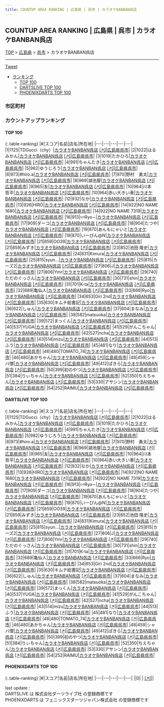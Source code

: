 ```yaml
---
title: COUNTUP AREA RANKING | 広島県 | 呉市 | カラオケBANBAN呉店
---
```

## COUNTUP AREA RANKING | 広島県 | 呉市 | カラオケBANBAN呉店

[TOP](/darts/rank/) > [広島県](/darts/rank/広島県/) > [呉市](/darts/rank/広島県/呉市/) > カラオケBANBAN呉店

___

<a href="https://twitter.com/share?ref_src=twsrc%5Etfw" data-text="COUNTUP AREA RANKING | 広島県呉市カラオケBANBAN呉店" class="twitter-share-button" data-hashtags="DARTSLIVE,PHOENIXDARTS,darts,ダーツ" data-show-count="false">Tweet</a>

* [ランキング](#カウントアップランキング)
    * [TOP 100](#top-100)
    * [DARTSLIVE TOP 100](#dartslive-top-100)
    * [PHOENIXDARTS TOP 100](#phoenixdarts-top-100)

### 市区町村

<ul>

</ul>

### カウントアップランキング

#### TOP 100



{:.table-ranking}
|#|スコア|名前|店名|所在地|
|---|---|---|---|---|
|1|1125|<span class="rank-name-dl">TDGucci（chy）</span>|<a href="/darts/rank/shops/6cd0454e74a01c0a0d9b047a20a7ba1e.html">カラオケBANBAN呉店</a> <a href="https://search.dartslive.com/jp/shop/6cd0454e74a01c0a0d9b047a20a7ba1e">[↗]</a>|<a href="/darts/rank/広島県/呉市">広島県呉市</a>|
|2|1022|<span class="rank-name-dl">はるみかん</span>|<a href="/darts/rank/shops/6cd0454e74a01c0a0d9b047a20a7ba1e.html">カラオケBANBAN呉店</a> <a href="https://search.dartslive.com/jp/shop/6cd0454e74a01c0a0d9b047a20a7ba1e">[↗]</a>|<a href="/darts/rank/広島県/呉市">広島県呉市</a>|
|3|1019|<span class="rank-name-dl">たかひろ</span>|<a href="/darts/rank/shops/6cd0454e74a01c0a0d9b047a20a7ba1e.html">カラオケBANBAN呉店</a> <a href="https://search.dartslive.com/jp/shop/6cd0454e74a01c0a0d9b047a20a7ba1e">[↗]</a>|<a href="/darts/rank/広島県/呉市">広島県呉市</a>|
|4|991|<span class="rank-name-dl">ちゃんたき</span>|<a href="/darts/rank/shops/6cd0454e74a01c0a0d9b047a20a7ba1e.html">カラオケBANBAN呉店</a> <a href="https://search.dartslive.com/jp/shop/6cd0454e74a01c0a0d9b047a20a7ba1e">[↗]</a>|<a href="/darts/rank/広島県/呉市">広島県呉市</a>|
|5|982|<span class="rank-name-dl">ゆうじろう</span>|<a href="/darts/rank/shops/6cd0454e74a01c0a0d9b047a20a7ba1e.html">カラオケBANBAN呉店</a> <a href="https://search.dartslive.com/jp/shop/6cd0454e74a01c0a0d9b047a20a7ba1e">[↗]</a>|<a href="/darts/rank/広島県/呉市">広島県呉市</a>|
|6|973|<span class="rank-name-dl">#hiro.a</span>|<a href="/darts/rank/shops/6cd0454e74a01c0a0d9b047a20a7ba1e.html">カラオケBANBAN呉店</a> <a href="https://search.dartslive.com/jp/shop/6cd0454e74a01c0a0d9b047a20a7ba1e">[↗]</a>|<a href="/darts/rank/広島県/呉市">広島県呉市</a>|
|7|970|<span class="rank-name-dl">野村　勇太</span>|<a href="/darts/rank/shops/6cd0454e74a01c0a0d9b047a20a7ba1e.html">カラオケBANBAN呉店</a> <a href="https://search.dartslive.com/jp/shop/6cd0454e74a01c0a0d9b047a20a7ba1e">[↗]</a>|<a href="/darts/rank/広島県/呉市">広島県呉市</a>|
|8|969|<span class="rank-name-dl">湖池屋</span>|<a href="/darts/rank/shops/6cd0454e74a01c0a0d9b047a20a7ba1e.html">カラオケBANBAN呉店</a> <a href="https://search.dartslive.com/jp/shop/6cd0454e74a01c0a0d9b047a20a7ba1e">[↗]</a>|<a href="/darts/rank/広島県/呉市">広島県呉市</a>|
|9|965|<span class="rank-name-dl">友</span>|<a href="/darts/rank/shops/6cd0454e74a01c0a0d9b047a20a7ba1e.html">カラオケBANBAN呉店</a> <a href="https://search.dartslive.com/jp/shop/6cd0454e74a01c0a0d9b047a20a7ba1e">[↗]</a>|<a href="/darts/rank/広島県/呉市">広島県呉市</a>|
|10|964|<span class="rank-name-dl">川本　哲平</span>|<a href="/darts/rank/shops/6cd0454e74a01c0a0d9b047a20a7ba1e.html">カラオケBANBAN呉店</a> <a href="https://search.dartslive.com/jp/shop/6cd0454e74a01c0a0d9b047a20a7ba1e">[↗]</a>|<a href="/darts/rank/広島県/呉市">広島県呉市</a>|
|10|964|<span class="rank-name-dl">赤い大きい車</span>|<a href="/darts/rank/shops/6cd0454e74a01c0a0d9b047a20a7ba1e.html">カラオケBANBAN呉店</a> <a href="https://search.dartslive.com/jp/shop/6cd0454e74a01c0a0d9b047a20a7ba1e">[↗]</a>|<a href="/darts/rank/広島県/呉市">広島県呉市</a>|
|12|932|<span class="rank-name-dl">なか</span>|<a href="/darts/rank/shops/6cd0454e74a01c0a0d9b047a20a7ba1e.html">カラオケBANBAN呉店</a> <a href="https://search.dartslive.com/jp/shop/6cd0454e74a01c0a0d9b047a20a7ba1e">[↗]</a>|<a href="/darts/rank/広島県/呉市">広島県呉市</a>|
|13|926|<span class="rank-name-dl">HIRO</span>|<a href="/darts/rank/shops/6cd0454e74a01c0a0d9b047a20a7ba1e.html">カラオケBANBAN呉店</a> <a href="https://search.dartslive.com/jp/shop/6cd0454e74a01c0a0d9b047a20a7ba1e">[↗]</a>|<a href="/darts/rank/広島県/呉市">広島県呉市</a>|
|14|922|<span class="rank-name-dl">NO NAME 1680</span>|<a href="/darts/rank/shops/6cd0454e74a01c0a0d9b047a20a7ba1e.html">カラオケBANBAN呉店</a> <a href="https://search.dartslive.com/jp/shop/6cd0454e74a01c0a0d9b047a20a7ba1e">[↗]</a>|<a href="/darts/rank/広島県/呉市">広島県呉市</a>|
|14|922|<span class="rank-name-dl">NO NAME 7319</span>|<a href="/darts/rank/shops/6cd0454e74a01c0a0d9b047a20a7ba1e.html">カラオケBANBAN呉店</a> <a href="https://search.dartslive.com/jp/shop/6cd0454e74a01c0a0d9b047a20a7ba1e">[↗]</a>|<a href="/darts/rank/広島県/呉市">広島県呉市</a>|
|16|913|<span class="rank-name-dl">∽Яyo∽</span>|<a href="/darts/rank/shops/6cd0454e74a01c0a0d9b047a20a7ba1e.html">カラオケBANBAN呉店</a> <a href="https://search.dartslive.com/jp/shop/6cd0454e74a01c0a0d9b047a20a7ba1e">[↗]</a>|<a href="/darts/rank/広島県/呉市">広島県呉市</a>|
|17|909|<span class="rank-name-dl">ダーコ</span>|<a href="/darts/rank/shops/6cd0454e74a01c0a0d9b047a20a7ba1e.html">カラオケBANBAN呉店</a> <a href="https://search.dartslive.com/jp/shop/6cd0454e74a01c0a0d9b047a20a7ba1e">[↗]</a>|<a href="/darts/rank/広島県/呉市">広島県呉市</a>|
|18|904|<span class="rank-name-dl">たつや</span>|<a href="/darts/rank/shops/6cd0454e74a01c0a0d9b047a20a7ba1e.html">カラオケBANBAN呉店</a> <a href="https://search.dartslive.com/jp/shop/6cd0454e74a01c0a0d9b047a20a7ba1e">[↗]</a>|<a href="/darts/rank/広島県/呉市">広島県呉市</a>|
|19|870|<span class="rank-name-dl">あんもにゃいと</span>|<a href="/darts/rank/shops/6cd0454e74a01c0a0d9b047a20a7ba1e.html">カラオケBANBAN呉店</a> <a href="https://search.dartslive.com/jp/shop/6cd0454e74a01c0a0d9b047a20a7ba1e">[↗]</a>|<a href="/darts/rank/広島県/呉市">広島県呉市</a>|
|19|870|<span class="rank-name-dl">いーぴん@N</span>|<a href="/darts/rank/shops/6cd0454e74a01c0a0d9b047a20a7ba1e.html">カラオケBANBAN呉店</a> <a href="https://search.dartslive.com/jp/shop/6cd0454e74a01c0a0d9b047a20a7ba1e">[↗]</a>|<a href="/darts/rank/広島県/呉市">広島県呉市</a>|
|21|859|<span class="rank-name-dl">OO39</span>|<a href="/darts/rank/shops/6cd0454e74a01c0a0d9b047a20a7ba1e.html">カラオケBANBAN呉店</a> <a href="https://search.dartslive.com/jp/shop/6cd0454e74a01c0a0d9b047a20a7ba1e">[↗]</a>|<a href="/darts/rank/広島県/呉市">広島県呉市</a>|
|21|859|<span class="rank-name-dl">みずき</span>|<a href="/darts/rank/shops/6cd0454e74a01c0a0d9b047a20a7ba1e.html">カラオケBANBAN呉店</a> <a href="https://search.dartslive.com/jp/shop/6cd0454e74a01c0a0d9b047a20a7ba1e">[↗]</a>|<a href="/darts/rank/広島県/呉市">広島県呉市</a>|
|23|852|<span class="rank-name-dl">池田 隆史</span>|<a href="/darts/rank/shops/6cd0454e74a01c0a0d9b047a20a7ba1e.html">カラオケBANBAN呉店</a> <a href="https://search.dartslive.com/jp/shop/6cd0454e74a01c0a0d9b047a20a7ba1e">[↗]</a>|<a href="/darts/rank/広島県/呉市">広島県呉市</a>|
|24|831|<span class="rank-name-dl">Kimura</span>|<a href="/darts/rank/shops/6cd0454e74a01c0a0d9b047a20a7ba1e.html">カラオケBANBAN呉店</a> <a href="https://search.dartslive.com/jp/shop/6cd0454e74a01c0a0d9b047a20a7ba1e">[↗]</a>|<a href="/darts/rank/広島県/呉市">広島県呉市</a>|
|25|815|<span class="rank-name-dl">syun...</span>|<a href="/darts/rank/shops/6cd0454e74a01c0a0d9b047a20a7ba1e.html">カラオケBANBAN呉店</a> <a href="https://search.dartslive.com/jp/shop/6cd0454e74a01c0a0d9b047a20a7ba1e">[↗]</a>|<a href="/darts/rank/広島県/呉市">広島県呉市</a>|
|25|815|<span class="rank-name-dl">カーズ2</span>|<a href="/darts/rank/shops/6cd0454e74a01c0a0d9b047a20a7ba1e.html">カラオケBANBAN呉店</a> <a href="https://search.dartslive.com/jp/shop/6cd0454e74a01c0a0d9b047a20a7ba1e">[↗]</a>|<a href="/darts/rank/広島県/呉市">広島県呉市</a>|
|27|806|<span class="rank-name-dl">J</span>|<a href="/darts/rank/shops/6cd0454e74a01c0a0d9b047a20a7ba1e.html">カラオケBANBAN呉店</a> <a href="https://search.dartslive.com/jp/shop/6cd0454e74a01c0a0d9b047a20a7ba1e">[↗]</a>|<a href="/darts/rank/広島県/呉市">広島県呉市</a>|
|27|806|<span class="rank-name-dl">Ymr</span>|<a href="/darts/rank/shops/6cd0454e74a01c0a0d9b047a20a7ba1e.html">カラオケBANBAN呉店</a> <a href="https://search.dartslive.com/jp/shop/6cd0454e74a01c0a0d9b047a20a7ba1e">[↗]</a>|<a href="/darts/rank/広島県/呉市">広島県呉市</a>|
|29|740|<span class="rank-name-dl">ただのぐっさん</span>|<a href="/darts/rank/shops/6cd0454e74a01c0a0d9b047a20a7ba1e.html">カラオケBANBAN呉店</a> <a href="https://search.dartslive.com/jp/shop/6cd0454e74a01c0a0d9b047a20a7ba1e">[↗]</a>|<a href="/darts/rank/広島県/呉市">広島県呉市</a>|
|30|731|<span class="rank-name-dl">shin</span>|<a href="/darts/rank/shops/6cd0454e74a01c0a0d9b047a20a7ba1e.html">カラオケBANBAN呉店</a> <a href="https://search.dartslive.com/jp/shop/6cd0454e74a01c0a0d9b047a20a7ba1e">[↗]</a>|<a href="/darts/rank/広島県/呉市">広島県呉市</a>|
|31|701|<span class="rank-name-dl">K-ta</span>|<a href="/darts/rank/shops/6cd0454e74a01c0a0d9b047a20a7ba1e.html">カラオケBANBAN呉店</a> <a href="https://search.dartslive.com/jp/shop/6cd0454e74a01c0a0d9b047a20a7ba1e">[↗]</a>|<a href="/darts/rank/広島県/呉市">広島県呉市</a>|
|32|689|<span class="rank-name-dl">亀仙人</span>|<a href="/darts/rank/shops/6cd0454e74a01c0a0d9b047a20a7ba1e.html">カラオケBANBAN呉店</a> <a href="https://search.dartslive.com/jp/shop/6cd0454e74a01c0a0d9b047a20a7ba1e">[↗]</a>|<a href="/darts/rank/広島県/呉市">広島県呉市</a>|
|33|666|<span class="rank-name-dl">Ryo</span>|<a href="/darts/rank/shops/6cd0454e74a01c0a0d9b047a20a7ba1e.html">カラオケBANBAN呉店</a> <a href="https://search.dartslive.com/jp/shop/6cd0454e74a01c0a0d9b047a20a7ba1e">[↗]</a>|<a href="/darts/rank/広島県/呉市">広島県呉市</a>|
|34|653|<span class="rank-name-dl">Giri 2nd</span>|<a href="/darts/rank/shops/6cd0454e74a01c0a0d9b047a20a7ba1e.html">カラオケBANBAN呉店</a> <a href="https://search.dartslive.com/jp/shop/6cd0454e74a01c0a0d9b047a20a7ba1e">[↗]</a>|<a href="/darts/rank/広島県/呉市">広島県呉市</a>|
|35|630|<span class="rank-name-dl">キムチ総書記</span>|<a href="/darts/rank/shops/6cd0454e74a01c0a0d9b047a20a7ba1e.html">カラオケBANBAN呉店</a> <a href="https://search.dartslive.com/jp/shop/6cd0454e74a01c0a0d9b047a20a7ba1e">[↗]</a>|<a href="/darts/rank/広島県/呉市">広島県呉市</a>|
|36|622|<span class="rank-name-dl">しゅん</span>|<a href="/darts/rank/shops/6cd0454e74a01c0a0d9b047a20a7ba1e.html">カラオケBANBAN呉店</a> <a href="https://search.dartslive.com/jp/shop/6cd0454e74a01c0a0d9b047a20a7ba1e">[↗]</a>|<a href="/darts/rank/広島県/呉市">広島県呉市</a>|
|37|604|<span class="rank-name-dl">まなみ</span>|<a href="/darts/rank/shops/6cd0454e74a01c0a0d9b047a20a7ba1e.html">カラオケBANBAN呉店</a> <a href="https://search.dartslive.com/jp/shop/6cd0454e74a01c0a0d9b047a20a7ba1e">[↗]</a>|<a href="/darts/rank/広島県/呉市">広島県呉市</a>|
|38|582|<span class="rank-name-dl">matsuoka</span>|<a href="/darts/rank/shops/6cd0454e74a01c0a0d9b047a20a7ba1e.html">カラオケBANBAN呉店</a> <a href="https://search.dartslive.com/jp/shop/6cd0454e74a01c0a0d9b047a20a7ba1e">[↗]</a>|<a href="/darts/rank/広島県/呉市">広島県呉市</a>|
|39|572|<span class="rank-name-dl">まっくん</span>|<a href="/darts/rank/shops/6cd0454e74a01c0a0d9b047a20a7ba1e.html">カラオケBANBAN呉店</a> <a href="https://search.dartslive.com/jp/shop/6cd0454e74a01c0a0d9b047a20a7ba1e">[↗]</a>|<a href="/darts/rank/広島県/呉市">広島県呉市</a>|
|40|537|<span class="rank-name-dl">YUGA</span>|<a href="/darts/rank/shops/6cd0454e74a01c0a0d9b047a20a7ba1e.html">カラオケBANBAN呉店</a> <a href="https://search.dartslive.com/jp/shop/6cd0454e74a01c0a0d9b047a20a7ba1e">[↗]</a>|<a href="/darts/rank/広島県/呉市">広島県呉市</a>|
|41|529|<span class="rank-name-dl">がんこちゃん</span>|<a href="/darts/rank/shops/6cd0454e74a01c0a0d9b047a20a7ba1e.html">カラオケBANBAN呉店</a> <a href="https://search.dartslive.com/jp/shop/6cd0454e74a01c0a0d9b047a20a7ba1e">[↗]</a>|<a href="/darts/rank/広島県/呉市">広島県呉市</a>|
|42|527|<span class="rank-name-dl">ncha</span>|<a href="/darts/rank/shops/6cd0454e74a01c0a0d9b047a20a7ba1e.html">カラオケBANBAN呉店</a> <a href="https://search.dartslive.com/jp/shop/6cd0454e74a01c0a0d9b047a20a7ba1e">[↗]</a>|<a href="/darts/rank/広島県/呉市">広島県呉市</a>|
|43|514|<span class="rank-name-dl">mizu</span>|<a href="/darts/rank/shops/6cd0454e74a01c0a0d9b047a20a7ba1e.html">カラオケBANBAN呉店</a> <a href="https://search.dartslive.com/jp/shop/6cd0454e74a01c0a0d9b047a20a7ba1e">[↗]</a>|<a href="/darts/rank/広島県/呉市">広島県呉市</a>|
|44|513|<span class="rank-name-dl">ふう</span>|<a href="/darts/rank/shops/6cd0454e74a01c0a0d9b047a20a7ba1e.html">カラオケBANBAN呉店</a> <a href="https://search.dartslive.com/jp/shop/6cd0454e74a01c0a0d9b047a20a7ba1e">[↗]</a>|<a href="/darts/rank/広島県/呉市">広島県呉市</a>|
|45|481|<span class="rank-name-dl">なり</span>|<a href="/darts/rank/shops/6cd0454e74a01c0a0d9b047a20a7ba1e.html">カラオケBANBAN呉店</a> <a href="https://search.dartslive.com/jp/shop/6cd0454e74a01c0a0d9b047a20a7ba1e">[↗]</a>|<a href="/darts/rank/広島県/呉市">広島県呉市</a>|
|46|480|<span class="rank-name-dl">TOMATO_74</span>|<a href="/darts/rank/shops/6cd0454e74a01c0a0d9b047a20a7ba1e.html">カラオケBANBAN呉店</a> <a href="https://search.dartslive.com/jp/shop/6cd0454e74a01c0a0d9b047a20a7ba1e">[↗]</a>|<a href="/darts/rank/広島県/呉市">広島県呉市</a>|
|46|480|<span class="rank-name-dl">あかちゃん</span>|<a href="/darts/rank/shops/6cd0454e74a01c0a0d9b047a20a7ba1e.html">カラオケBANBAN呉店</a> <a href="https://search.dartslive.com/jp/shop/6cd0454e74a01c0a0d9b047a20a7ba1e">[↗]</a>|<a href="/darts/rank/広島県/呉市">広島県呉市</a>|
|48|459|<span class="rank-name-dl">シャバ僧</span>|<a href="/darts/rank/shops/6cd0454e74a01c0a0d9b047a20a7ba1e.html">カラオケBANBAN呉店</a> <a href="https://search.dartslive.com/jp/shop/6cd0454e74a01c0a0d9b047a20a7ba1e">[↗]</a>|<a href="/darts/rank/広島県/呉市">広島県呉市</a>|
|49|412|<span class="rank-name-dl">ぱきら</span>|<a href="/darts/rank/shops/6cd0454e74a01c0a0d9b047a20a7ba1e.html">カラオケBANBAN呉店</a> <a href="https://search.dartslive.com/jp/shop/6cd0454e74a01c0a0d9b047a20a7ba1e">[↗]</a>|<a href="/darts/rank/広島県/呉市">広島県呉市</a>|
|50|399|<span class="rank-name-dl">初のやつ</span>|<a href="/darts/rank/shops/6cd0454e74a01c0a0d9b047a20a7ba1e.html">カラオケBANBAN呉店</a> <a href="https://search.dartslive.com/jp/shop/6cd0454e74a01c0a0d9b047a20a7ba1e">[↗]</a>|<a href="/darts/rank/広島県/呉市">広島県呉市</a>|
|51|384|<span class="rank-name-dl">りぃちゃん</span>|<a href="/darts/rank/shops/6cd0454e74a01c0a0d9b047a20a7ba1e.html">カラオケBANBAN呉店</a> <a href="https://search.dartslive.com/jp/shop/6cd0454e74a01c0a0d9b047a20a7ba1e">[↗]</a>|<a href="/darts/rank/広島県/呉市">広島県呉市</a>|
|52|350|<span class="rank-name-dl">ちえちゃん</span>|<a href="/darts/rank/shops/6cd0454e74a01c0a0d9b047a20a7ba1e.html">カラオケBANBAN呉店</a> <a href="https://search.dartslive.com/jp/shop/6cd0454e74a01c0a0d9b047a20a7ba1e">[↗]</a>|<a href="/darts/rank/広島県/呉市">広島県呉市</a>|
|53|330|<span class="rank-name-dl">アサシン</span>|<a href="/darts/rank/shops/6cd0454e74a01c0a0d9b047a20a7ba1e.html">カラオケBANBAN呉店</a> <a href="https://search.dartslive.com/jp/shop/6cd0454e74a01c0a0d9b047a20a7ba1e">[↗]</a>|<a href="/darts/rank/広島県/呉市">広島県呉市</a>|
|54|252|<span class="rank-name-dl">RAIMU</span>|<a href="/darts/rank/shops/6cd0454e74a01c0a0d9b047a20a7ba1e.html">カラオケBANBAN呉店</a> <a href="https://search.dartslive.com/jp/shop/6cd0454e74a01c0a0d9b047a20a7ba1e">[↗]</a>|<a href="/darts/rank/広島県/呉市">広島県呉市</a>|


#### DARTSLIVE TOP 100



{:.table-ranking}
|#|スコア|名前|店名|所在地|
|---|---|---|---|---|
|1|1125|<span class="rank-name-dl">TDGucci（chy）</span>|<a href="/darts/rank/shops/6cd0454e74a01c0a0d9b047a20a7ba1e.html">カラオケBANBAN呉店</a> <a href="https://search.dartslive.com/jp/shop/6cd0454e74a01c0a0d9b047a20a7ba1e">[↗]</a>|<a href="/darts/rank/広島県/呉市">広島県呉市</a>|
|2|1022|<span class="rank-name-dl">はるみかん</span>|<a href="/darts/rank/shops/6cd0454e74a01c0a0d9b047a20a7ba1e.html">カラオケBANBAN呉店</a> <a href="https://search.dartslive.com/jp/shop/6cd0454e74a01c0a0d9b047a20a7ba1e">[↗]</a>|<a href="/darts/rank/広島県/呉市">広島県呉市</a>|
|3|1019|<span class="rank-name-dl">たかひろ</span>|<a href="/darts/rank/shops/6cd0454e74a01c0a0d9b047a20a7ba1e.html">カラオケBANBAN呉店</a> <a href="https://search.dartslive.com/jp/shop/6cd0454e74a01c0a0d9b047a20a7ba1e">[↗]</a>|<a href="/darts/rank/広島県/呉市">広島県呉市</a>|
|4|991|<span class="rank-name-dl">ちゃんたき</span>|<a href="/darts/rank/shops/6cd0454e74a01c0a0d9b047a20a7ba1e.html">カラオケBANBAN呉店</a> <a href="https://search.dartslive.com/jp/shop/6cd0454e74a01c0a0d9b047a20a7ba1e">[↗]</a>|<a href="/darts/rank/広島県/呉市">広島県呉市</a>|
|5|982|<span class="rank-name-dl">ゆうじろう</span>|<a href="/darts/rank/shops/6cd0454e74a01c0a0d9b047a20a7ba1e.html">カラオケBANBAN呉店</a> <a href="https://search.dartslive.com/jp/shop/6cd0454e74a01c0a0d9b047a20a7ba1e">[↗]</a>|<a href="/darts/rank/広島県/呉市">広島県呉市</a>|
|6|973|<span class="rank-name-dl">#hiro.a</span>|<a href="/darts/rank/shops/6cd0454e74a01c0a0d9b047a20a7ba1e.html">カラオケBANBAN呉店</a> <a href="https://search.dartslive.com/jp/shop/6cd0454e74a01c0a0d9b047a20a7ba1e">[↗]</a>|<a href="/darts/rank/広島県/呉市">広島県呉市</a>|
|7|970|<span class="rank-name-dl">野村　勇太</span>|<a href="/darts/rank/shops/6cd0454e74a01c0a0d9b047a20a7ba1e.html">カラオケBANBAN呉店</a> <a href="https://search.dartslive.com/jp/shop/6cd0454e74a01c0a0d9b047a20a7ba1e">[↗]</a>|<a href="/darts/rank/広島県/呉市">広島県呉市</a>|
|8|969|<span class="rank-name-dl">湖池屋</span>|<a href="/darts/rank/shops/6cd0454e74a01c0a0d9b047a20a7ba1e.html">カラオケBANBAN呉店</a> <a href="https://search.dartslive.com/jp/shop/6cd0454e74a01c0a0d9b047a20a7ba1e">[↗]</a>|<a href="/darts/rank/広島県/呉市">広島県呉市</a>|
|9|965|<span class="rank-name-dl">友</span>|<a href="/darts/rank/shops/6cd0454e74a01c0a0d9b047a20a7ba1e.html">カラオケBANBAN呉店</a> <a href="https://search.dartslive.com/jp/shop/6cd0454e74a01c0a0d9b047a20a7ba1e">[↗]</a>|<a href="/darts/rank/広島県/呉市">広島県呉市</a>|
|10|964|<span class="rank-name-dl">川本　哲平</span>|<a href="/darts/rank/shops/6cd0454e74a01c0a0d9b047a20a7ba1e.html">カラオケBANBAN呉店</a> <a href="https://search.dartslive.com/jp/shop/6cd0454e74a01c0a0d9b047a20a7ba1e">[↗]</a>|<a href="/darts/rank/広島県/呉市">広島県呉市</a>|
|10|964|<span class="rank-name-dl">赤い大きい車</span>|<a href="/darts/rank/shops/6cd0454e74a01c0a0d9b047a20a7ba1e.html">カラオケBANBAN呉店</a> <a href="https://search.dartslive.com/jp/shop/6cd0454e74a01c0a0d9b047a20a7ba1e">[↗]</a>|<a href="/darts/rank/広島県/呉市">広島県呉市</a>|
|12|932|<span class="rank-name-dl">なか</span>|<a href="/darts/rank/shops/6cd0454e74a01c0a0d9b047a20a7ba1e.html">カラオケBANBAN呉店</a> <a href="https://search.dartslive.com/jp/shop/6cd0454e74a01c0a0d9b047a20a7ba1e">[↗]</a>|<a href="/darts/rank/広島県/呉市">広島県呉市</a>|
|13|926|<span class="rank-name-dl">HIRO</span>|<a href="/darts/rank/shops/6cd0454e74a01c0a0d9b047a20a7ba1e.html">カラオケBANBAN呉店</a> <a href="https://search.dartslive.com/jp/shop/6cd0454e74a01c0a0d9b047a20a7ba1e">[↗]</a>|<a href="/darts/rank/広島県/呉市">広島県呉市</a>|
|14|922|<span class="rank-name-dl">NO NAME 1680</span>|<a href="/darts/rank/shops/6cd0454e74a01c0a0d9b047a20a7ba1e.html">カラオケBANBAN呉店</a> <a href="https://search.dartslive.com/jp/shop/6cd0454e74a01c0a0d9b047a20a7ba1e">[↗]</a>|<a href="/darts/rank/広島県/呉市">広島県呉市</a>|
|14|922|<span class="rank-name-dl">NO NAME 7319</span>|<a href="/darts/rank/shops/6cd0454e74a01c0a0d9b047a20a7ba1e.html">カラオケBANBAN呉店</a> <a href="https://search.dartslive.com/jp/shop/6cd0454e74a01c0a0d9b047a20a7ba1e">[↗]</a>|<a href="/darts/rank/広島県/呉市">広島県呉市</a>|
|16|913|<span class="rank-name-dl">∽Яyo∽</span>|<a href="/darts/rank/shops/6cd0454e74a01c0a0d9b047a20a7ba1e.html">カラオケBANBAN呉店</a> <a href="https://search.dartslive.com/jp/shop/6cd0454e74a01c0a0d9b047a20a7ba1e">[↗]</a>|<a href="/darts/rank/広島県/呉市">広島県呉市</a>|
|17|909|<span class="rank-name-dl">ダーコ</span>|<a href="/darts/rank/shops/6cd0454e74a01c0a0d9b047a20a7ba1e.html">カラオケBANBAN呉店</a> <a href="https://search.dartslive.com/jp/shop/6cd0454e74a01c0a0d9b047a20a7ba1e">[↗]</a>|<a href="/darts/rank/広島県/呉市">広島県呉市</a>|
|18|904|<span class="rank-name-dl">たつや</span>|<a href="/darts/rank/shops/6cd0454e74a01c0a0d9b047a20a7ba1e.html">カラオケBANBAN呉店</a> <a href="https://search.dartslive.com/jp/shop/6cd0454e74a01c0a0d9b047a20a7ba1e">[↗]</a>|<a href="/darts/rank/広島県/呉市">広島県呉市</a>|
|19|870|<span class="rank-name-dl">あんもにゃいと</span>|<a href="/darts/rank/shops/6cd0454e74a01c0a0d9b047a20a7ba1e.html">カラオケBANBAN呉店</a> <a href="https://search.dartslive.com/jp/shop/6cd0454e74a01c0a0d9b047a20a7ba1e">[↗]</a>|<a href="/darts/rank/広島県/呉市">広島県呉市</a>|
|19|870|<span class="rank-name-dl">いーぴん@N</span>|<a href="/darts/rank/shops/6cd0454e74a01c0a0d9b047a20a7ba1e.html">カラオケBANBAN呉店</a> <a href="https://search.dartslive.com/jp/shop/6cd0454e74a01c0a0d9b047a20a7ba1e">[↗]</a>|<a href="/darts/rank/広島県/呉市">広島県呉市</a>|
|21|859|<span class="rank-name-dl">OO39</span>|<a href="/darts/rank/shops/6cd0454e74a01c0a0d9b047a20a7ba1e.html">カラオケBANBAN呉店</a> <a href="https://search.dartslive.com/jp/shop/6cd0454e74a01c0a0d9b047a20a7ba1e">[↗]</a>|<a href="/darts/rank/広島県/呉市">広島県呉市</a>|
|21|859|<span class="rank-name-dl">みずき</span>|<a href="/darts/rank/shops/6cd0454e74a01c0a0d9b047a20a7ba1e.html">カラオケBANBAN呉店</a> <a href="https://search.dartslive.com/jp/shop/6cd0454e74a01c0a0d9b047a20a7ba1e">[↗]</a>|<a href="/darts/rank/広島県/呉市">広島県呉市</a>|
|23|852|<span class="rank-name-dl">池田 隆史</span>|<a href="/darts/rank/shops/6cd0454e74a01c0a0d9b047a20a7ba1e.html">カラオケBANBAN呉店</a> <a href="https://search.dartslive.com/jp/shop/6cd0454e74a01c0a0d9b047a20a7ba1e">[↗]</a>|<a href="/darts/rank/広島県/呉市">広島県呉市</a>|
|24|831|<span class="rank-name-dl">Kimura</span>|<a href="/darts/rank/shops/6cd0454e74a01c0a0d9b047a20a7ba1e.html">カラオケBANBAN呉店</a> <a href="https://search.dartslive.com/jp/shop/6cd0454e74a01c0a0d9b047a20a7ba1e">[↗]</a>|<a href="/darts/rank/広島県/呉市">広島県呉市</a>|
|25|815|<span class="rank-name-dl">syun...</span>|<a href="/darts/rank/shops/6cd0454e74a01c0a0d9b047a20a7ba1e.html">カラオケBANBAN呉店</a> <a href="https://search.dartslive.com/jp/shop/6cd0454e74a01c0a0d9b047a20a7ba1e">[↗]</a>|<a href="/darts/rank/広島県/呉市">広島県呉市</a>|
|25|815|<span class="rank-name-dl">カーズ2</span>|<a href="/darts/rank/shops/6cd0454e74a01c0a0d9b047a20a7ba1e.html">カラオケBANBAN呉店</a> <a href="https://search.dartslive.com/jp/shop/6cd0454e74a01c0a0d9b047a20a7ba1e">[↗]</a>|<a href="/darts/rank/広島県/呉市">広島県呉市</a>|
|27|806|<span class="rank-name-dl">J</span>|<a href="/darts/rank/shops/6cd0454e74a01c0a0d9b047a20a7ba1e.html">カラオケBANBAN呉店</a> <a href="https://search.dartslive.com/jp/shop/6cd0454e74a01c0a0d9b047a20a7ba1e">[↗]</a>|<a href="/darts/rank/広島県/呉市">広島県呉市</a>|
|27|806|<span class="rank-name-dl">Ymr</span>|<a href="/darts/rank/shops/6cd0454e74a01c0a0d9b047a20a7ba1e.html">カラオケBANBAN呉店</a> <a href="https://search.dartslive.com/jp/shop/6cd0454e74a01c0a0d9b047a20a7ba1e">[↗]</a>|<a href="/darts/rank/広島県/呉市">広島県呉市</a>|
|29|740|<span class="rank-name-dl">ただのぐっさん</span>|<a href="/darts/rank/shops/6cd0454e74a01c0a0d9b047a20a7ba1e.html">カラオケBANBAN呉店</a> <a href="https://search.dartslive.com/jp/shop/6cd0454e74a01c0a0d9b047a20a7ba1e">[↗]</a>|<a href="/darts/rank/広島県/呉市">広島県呉市</a>|
|30|731|<span class="rank-name-dl">shin</span>|<a href="/darts/rank/shops/6cd0454e74a01c0a0d9b047a20a7ba1e.html">カラオケBANBAN呉店</a> <a href="https://search.dartslive.com/jp/shop/6cd0454e74a01c0a0d9b047a20a7ba1e">[↗]</a>|<a href="/darts/rank/広島県/呉市">広島県呉市</a>|
|31|701|<span class="rank-name-dl">K-ta</span>|<a href="/darts/rank/shops/6cd0454e74a01c0a0d9b047a20a7ba1e.html">カラオケBANBAN呉店</a> <a href="https://search.dartslive.com/jp/shop/6cd0454e74a01c0a0d9b047a20a7ba1e">[↗]</a>|<a href="/darts/rank/広島県/呉市">広島県呉市</a>|
|32|689|<span class="rank-name-dl">亀仙人</span>|<a href="/darts/rank/shops/6cd0454e74a01c0a0d9b047a20a7ba1e.html">カラオケBANBAN呉店</a> <a href="https://search.dartslive.com/jp/shop/6cd0454e74a01c0a0d9b047a20a7ba1e">[↗]</a>|<a href="/darts/rank/広島県/呉市">広島県呉市</a>|
|33|666|<span class="rank-name-dl">Ryo</span>|<a href="/darts/rank/shops/6cd0454e74a01c0a0d9b047a20a7ba1e.html">カラオケBANBAN呉店</a> <a href="https://search.dartslive.com/jp/shop/6cd0454e74a01c0a0d9b047a20a7ba1e">[↗]</a>|<a href="/darts/rank/広島県/呉市">広島県呉市</a>|
|34|653|<span class="rank-name-dl">Giri 2nd</span>|<a href="/darts/rank/shops/6cd0454e74a01c0a0d9b047a20a7ba1e.html">カラオケBANBAN呉店</a> <a href="https://search.dartslive.com/jp/shop/6cd0454e74a01c0a0d9b047a20a7ba1e">[↗]</a>|<a href="/darts/rank/広島県/呉市">広島県呉市</a>|
|35|630|<span class="rank-name-dl">キムチ総書記</span>|<a href="/darts/rank/shops/6cd0454e74a01c0a0d9b047a20a7ba1e.html">カラオケBANBAN呉店</a> <a href="https://search.dartslive.com/jp/shop/6cd0454e74a01c0a0d9b047a20a7ba1e">[↗]</a>|<a href="/darts/rank/広島県/呉市">広島県呉市</a>|
|36|622|<span class="rank-name-dl">しゅん</span>|<a href="/darts/rank/shops/6cd0454e74a01c0a0d9b047a20a7ba1e.html">カラオケBANBAN呉店</a> <a href="https://search.dartslive.com/jp/shop/6cd0454e74a01c0a0d9b047a20a7ba1e">[↗]</a>|<a href="/darts/rank/広島県/呉市">広島県呉市</a>|
|37|604|<span class="rank-name-dl">まなみ</span>|<a href="/darts/rank/shops/6cd0454e74a01c0a0d9b047a20a7ba1e.html">カラオケBANBAN呉店</a> <a href="https://search.dartslive.com/jp/shop/6cd0454e74a01c0a0d9b047a20a7ba1e">[↗]</a>|<a href="/darts/rank/広島県/呉市">広島県呉市</a>|
|38|582|<span class="rank-name-dl">matsuoka</span>|<a href="/darts/rank/shops/6cd0454e74a01c0a0d9b047a20a7ba1e.html">カラオケBANBAN呉店</a> <a href="https://search.dartslive.com/jp/shop/6cd0454e74a01c0a0d9b047a20a7ba1e">[↗]</a>|<a href="/darts/rank/広島県/呉市">広島県呉市</a>|
|39|572|<span class="rank-name-dl">まっくん</span>|<a href="/darts/rank/shops/6cd0454e74a01c0a0d9b047a20a7ba1e.html">カラオケBANBAN呉店</a> <a href="https://search.dartslive.com/jp/shop/6cd0454e74a01c0a0d9b047a20a7ba1e">[↗]</a>|<a href="/darts/rank/広島県/呉市">広島県呉市</a>|
|40|537|<span class="rank-name-dl">YUGA</span>|<a href="/darts/rank/shops/6cd0454e74a01c0a0d9b047a20a7ba1e.html">カラオケBANBAN呉店</a> <a href="https://search.dartslive.com/jp/shop/6cd0454e74a01c0a0d9b047a20a7ba1e">[↗]</a>|<a href="/darts/rank/広島県/呉市">広島県呉市</a>|
|41|529|<span class="rank-name-dl">がんこちゃん</span>|<a href="/darts/rank/shops/6cd0454e74a01c0a0d9b047a20a7ba1e.html">カラオケBANBAN呉店</a> <a href="https://search.dartslive.com/jp/shop/6cd0454e74a01c0a0d9b047a20a7ba1e">[↗]</a>|<a href="/darts/rank/広島県/呉市">広島県呉市</a>|
|42|527|<span class="rank-name-dl">ncha</span>|<a href="/darts/rank/shops/6cd0454e74a01c0a0d9b047a20a7ba1e.html">カラオケBANBAN呉店</a> <a href="https://search.dartslive.com/jp/shop/6cd0454e74a01c0a0d9b047a20a7ba1e">[↗]</a>|<a href="/darts/rank/広島県/呉市">広島県呉市</a>|
|43|514|<span class="rank-name-dl">mizu</span>|<a href="/darts/rank/shops/6cd0454e74a01c0a0d9b047a20a7ba1e.html">カラオケBANBAN呉店</a> <a href="https://search.dartslive.com/jp/shop/6cd0454e74a01c0a0d9b047a20a7ba1e">[↗]</a>|<a href="/darts/rank/広島県/呉市">広島県呉市</a>|
|44|513|<span class="rank-name-dl">ふう</span>|<a href="/darts/rank/shops/6cd0454e74a01c0a0d9b047a20a7ba1e.html">カラオケBANBAN呉店</a> <a href="https://search.dartslive.com/jp/shop/6cd0454e74a01c0a0d9b047a20a7ba1e">[↗]</a>|<a href="/darts/rank/広島県/呉市">広島県呉市</a>|
|45|481|<span class="rank-name-dl">なり</span>|<a href="/darts/rank/shops/6cd0454e74a01c0a0d9b047a20a7ba1e.html">カラオケBANBAN呉店</a> <a href="https://search.dartslive.com/jp/shop/6cd0454e74a01c0a0d9b047a20a7ba1e">[↗]</a>|<a href="/darts/rank/広島県/呉市">広島県呉市</a>|
|46|480|<span class="rank-name-dl">TOMATO_74</span>|<a href="/darts/rank/shops/6cd0454e74a01c0a0d9b047a20a7ba1e.html">カラオケBANBAN呉店</a> <a href="https://search.dartslive.com/jp/shop/6cd0454e74a01c0a0d9b047a20a7ba1e">[↗]</a>|<a href="/darts/rank/広島県/呉市">広島県呉市</a>|
|46|480|<span class="rank-name-dl">あかちゃん</span>|<a href="/darts/rank/shops/6cd0454e74a01c0a0d9b047a20a7ba1e.html">カラオケBANBAN呉店</a> <a href="https://search.dartslive.com/jp/shop/6cd0454e74a01c0a0d9b047a20a7ba1e">[↗]</a>|<a href="/darts/rank/広島県/呉市">広島県呉市</a>|
|48|459|<span class="rank-name-dl">シャバ僧</span>|<a href="/darts/rank/shops/6cd0454e74a01c0a0d9b047a20a7ba1e.html">カラオケBANBAN呉店</a> <a href="https://search.dartslive.com/jp/shop/6cd0454e74a01c0a0d9b047a20a7ba1e">[↗]</a>|<a href="/darts/rank/広島県/呉市">広島県呉市</a>|
|49|412|<span class="rank-name-dl">ぱきら</span>|<a href="/darts/rank/shops/6cd0454e74a01c0a0d9b047a20a7ba1e.html">カラオケBANBAN呉店</a> <a href="https://search.dartslive.com/jp/shop/6cd0454e74a01c0a0d9b047a20a7ba1e">[↗]</a>|<a href="/darts/rank/広島県/呉市">広島県呉市</a>|
|50|399|<span class="rank-name-dl">初のやつ</span>|<a href="/darts/rank/shops/6cd0454e74a01c0a0d9b047a20a7ba1e.html">カラオケBANBAN呉店</a> <a href="https://search.dartslive.com/jp/shop/6cd0454e74a01c0a0d9b047a20a7ba1e">[↗]</a>|<a href="/darts/rank/広島県/呉市">広島県呉市</a>|
|51|384|<span class="rank-name-dl">りぃちゃん</span>|<a href="/darts/rank/shops/6cd0454e74a01c0a0d9b047a20a7ba1e.html">カラオケBANBAN呉店</a> <a href="https://search.dartslive.com/jp/shop/6cd0454e74a01c0a0d9b047a20a7ba1e">[↗]</a>|<a href="/darts/rank/広島県/呉市">広島県呉市</a>|
|52|350|<span class="rank-name-dl">ちえちゃん</span>|<a href="/darts/rank/shops/6cd0454e74a01c0a0d9b047a20a7ba1e.html">カラオケBANBAN呉店</a> <a href="https://search.dartslive.com/jp/shop/6cd0454e74a01c0a0d9b047a20a7ba1e">[↗]</a>|<a href="/darts/rank/広島県/呉市">広島県呉市</a>|
|53|330|<span class="rank-name-dl">アサシン</span>|<a href="/darts/rank/shops/6cd0454e74a01c0a0d9b047a20a7ba1e.html">カラオケBANBAN呉店</a> <a href="https://search.dartslive.com/jp/shop/6cd0454e74a01c0a0d9b047a20a7ba1e">[↗]</a>|<a href="/darts/rank/広島県/呉市">広島県呉市</a>|
|54|252|<span class="rank-name-dl">RAIMU</span>|<a href="/darts/rank/shops/6cd0454e74a01c0a0d9b047a20a7ba1e.html">カラオケBANBAN呉店</a> <a href="https://search.dartslive.com/jp/shop/6cd0454e74a01c0a0d9b047a20a7ba1e">[↗]</a>|<a href="/darts/rank/広島県/呉市">広島県呉市</a>|


#### PHOENIXDARTS TOP 100



{:.table-ranking}
|#|スコア|名前|店名|所在地|
|---|---|---|---|---|
||0|<span class="rank-name-dl"> </span>|<a href="/darts/rank/shops/.html"></a> <a href="">[↗]</a>|<a href="/darts/rank//"></a>|


<div class="footer border-top border-gray-light mt-5 pt-3 text-right text-gray">
    last update : <span style="font-weight: italic" id="foot_last_modified"></span><br />
    DARTSLIVE は 株式会社ダーツライブ社 の登録商標です<br />
    PHOENIXDARTS は フェニックスダーツジャパン株式会社 の登録商標です<br />
</div>

<script src="https://cdnjs.cloudflare.com/ajax/libs/jquery.tablesorter/2.31.3/js/jquery.tablesorter.min.js" integrity="sha512-qzgd5cYSZcosqpzpn7zF2ZId8f/8CHmFKZ8j7mU4OUXTNRd5g+ZHBPsgKEwoqxCtdQvExE5LprwwPAgoicguNg==" crossorigin="anonymous" referrerpolicy="no-referrer"></script>
<link rel="stylesheet" href="https://cdnjs.cloudflare.com/ajax/libs/jquery.tablesorter/2.31.3/css/theme.default.min.css" integrity="sha512-wghhOJkjQX0Lh3NSWvNKeZ0ZpNn+SPVXX1Qyc9OCaogADktxrBiBdKGDoqVUOyhStvMBmJQ8ZdMHiR3wuEq8+w==" crossorigin="anonymous" referrerpolicy="no-referrer" />
<script>
$(function() {
    $(".table-ranking").tablesorter({sortList:[[0, 0]]});
    $("#foot_last_modified").text(formatDate(new Date(document.lastModified), 'yyyy-MM-dd HH:mm:ss'));
});
</script>

<script async src="https://platform.twitter.com/widgets.js" charset="utf-8"></script>